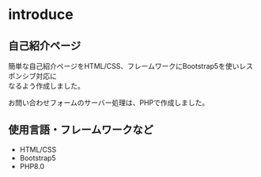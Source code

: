 # introduce
<h2>自己紹介ページ</h2>
<p>簡単な自己紹介ページをHTML/CSS、フレームワークにBootstrap5を使いレスポンシブ対応に<br>
なるよう作成しました。<br></p>
<p>お問い合わせフォームのサーバー処理は、PHPで作成しました。</p>
<h2>使用言語・フレームワークなど</h2>
<ul>
    <li>HTML/CSS</li>
    <li>Bootstrap5</li>
    <li>PHP8.0</li>
</ul>
